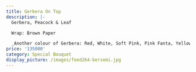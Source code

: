 ```yaml
---
title: Gerbera On Top
description: |-
  Gerbera, Peacock & Leaf

  Wrap: Brown Paper

  _Another colour of Gerbera: Red, White, Soft Pink, Pink Fanta, Yellow_
price: '135000'
category: Special Bouquet
display_picture: /images/feed264-bersemi.jpg
---
```


